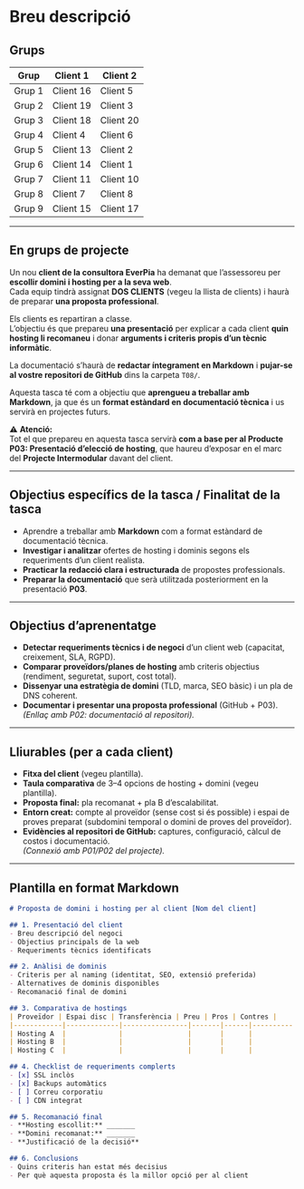 # Breu descripció

## Grups

| **Grup** | **Client 1** | **Client 2** |
|-----------|---------------|---------------|
| Grup 1 | Client 16 | Client 5 |
| Grup 2 | Client 19 | Client 3 |
| Grup 3 | Client 18 | Client 20 |
| Grup 4 | Client 4 | Client 6 |
| Grup 5 | Client 13 | Client 2 |
| Grup 6 | Client 14 | Client 1 |
| Grup 7 | Client 11 | Client 10 |
| Grup 8 | Client 7 | Client 8 |
| Grup 9 | Client 15 | Client 17 |

---

## En grups de projecte

Un nou **client de la consultora EverPia** ha demanat que l’assessoreu per **escollir domini i hosting per a la seva web**.  
Cada equip tindrà assignat **DOS CLIENTS** (vegeu la llista de clients) i haurà de preparar **una proposta professional**.  

Els clients es repartiran a classe.  
L’objectiu és que prepareu **una presentació** per explicar a cada client **quin hosting li recomaneu** i donar **arguments i criteris propis d’un tècnic informàtic**.

La documentació s’haurà de **redactar íntegrament en Markdown** i **pujar-se al vostre repositori de GitHub** dins la carpeta `T08/`.

Aquesta tasca té com a objectiu que **aprengueu a treballar amb Markdown**, ja que és un **format estàndard en documentació tècnica** i us servirà en projectes futurs.

⚠️ **Atenció:**  
Tot el que prepareu en aquesta tasca servirà **com a base per al Producte P03: Presentació d’elecció de hosting**, que haureu d’exposar en el marc del **Projecte Intermodular** davant del client.

---

## Objectius específics de la tasca / Finalitat de la tasca

- Aprendre a treballar amb **Markdown** com a format estàndard de documentació tècnica.  
- **Investigar i analitzar** ofertes de hosting i dominis segons els requeriments d’un client realista.  
- **Practicar la redacció clara i estructurada** de propostes professionals.  
- **Preparar la documentació** que serà utilitzada posteriorment en la presentació **P03**.

---

## Objectius d’aprenentatge

- **Detectar requeriments tècnics i de negoci** d’un client web (capacitat, creixement, SLA, RGPD).  
- **Comparar proveïdors/planes de hosting** amb criteris objectius (rendiment, seguretat, suport, cost total).  
- **Dissenyar una estratègia de domini** (TLD, marca, SEO bàsic) i un pla de DNS coherent.  
- **Documentar i presentar una proposta professional** (GitHub + P03).  
  *(Enllaç amb P02: documentació al repositori).*

---

## Lliurables (per a cada client)

- **Fitxa del client** (vegeu plantilla).  
- **Taula comparativa** de 3–4 opcions de hosting + domini (vegeu plantilla).  
- **Proposta final:** pla recomanat + pla B d’escalabilitat.  
- **Entorn creat:** compte al proveïdor (sense cost si és possible) i espai de proves preparat (subdomini temporal o domini de proves del proveïdor).  
- **Evidències al repositori de GitHub:** captures, configuració, càlcul de costos i documentació.  
  *(Connexió amb P01/P02 del projecte).*

---

## Plantilla en format Markdown

```markdown
# Proposta de domini i hosting per al client [Nom del client]

## 1. Presentació del client
- Breu descripció del negoci
- Objectius principals de la web
- Requeriments tècnics identificats

## 2. Anàlisi de dominis
- Criteris per al naming (identitat, SEO, extensió preferida)
- Alternatives de dominis disponibles
- Recomanació final de domini

## 3. Comparativa de hostings
| Proveïdor | Espai disc | Transferència | Preu | Pros | Contres |
|------------|-------------|----------------|-------|------|----------|
| Hosting A  |             |                |       |      |          |
| Hosting B  |             |                |       |      |          |
| Hosting C  |             |                |       |      |          |

## 4. Checklist de requeriments complerts
- [x] SSL inclòs  
- [x] Backups automàtics  
- [ ] Correu corporatiu  
- [ ] CDN integrat  

## 5. Recomanació final
- **Hosting escollit:** _______  
- **Domini recomanat:** _______  
- **Justificació de la decisió**

## 6. Conclusions
- Quins criteris han estat més decisius  
- Per què aquesta proposta és la millor opció per al client

